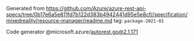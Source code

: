 Generated from https://github.com/Azure/azure-rest-api-specs/tree/0b17e6a5e811fd7b122d383b4942441d95e5e8cf//specification/mixedreality/resource-manager/readme.md tag: `package-2021-01`

Code generator @microsoft.azure/autorest.go@2.1.171


